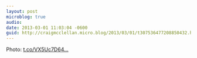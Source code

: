 ```yaml
---
layout: post
microblog: true
audio: 
date: 2013-03-01 11:03:04 -0600
guid: http://craigmcclellan.micro.blog/2013/03/01/t307536477208850432.html
---
```

Photo:  [t.co/VX5Uc7D64...](http://t.co/VX5Uc7D64m)
